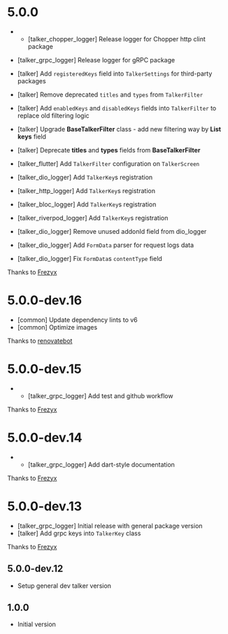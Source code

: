 # 5.0.0
- - [talker_chopper_logger] Release logger for Chopper http clint package
- [talker_grpc_logger] Release logger for gRPC package

- [talker] Add ``registeredKeys`` field into ``TalkerSettings`` for third-party packages
- [talker] Remove deprecated ``titles`` and ``types`` from ``TalkerFilter``
- [talker] Add ``enabledKeys`` and ``disabledKeys`` fields into ``TalkerFilter`` to replace old filtering logic
- [talker] Upgrade **BaseTalkerFilter** class - add new filtering way by **List<String> keys** field
- [talker] Deprecate **titles** and **types** fields from **BaseTalkerFilter**
- [talker_flutter] Add ``TalkerFilter`` configuration on ``TalkerScreen``
- [talker_dio_logger] Add ``TalkerKey``s registration
- [talker_http_logger] Add ``TalkerKey``s registration
- [talker_bloc_logger] Add ``TalkerKey``s registration
- [talker_riverpod_logger] Add ``TalkerKey``s registration
- [talker_dio_logger] Remove unused addonId field from dio_logger
- [talker_dio_logger] Add ``FormData`` parser for request logs data
- [talker_dio_logger] Fix ``FormData``s ``contentType`` field

Thanks to [Frezyx](https://github.com/Frezyx)

# 5.0.0-dev.16
- [common] Update dependency lints to v6
- [common] Optimize images

Thanks to [renovatebot](https://github.com/renovatebot)

# 5.0.0-dev.15
- - [talker_grpc_logger] Add test and github workflow

Thanks to [Frezyx](https://github.com/Frezyx)

# 5.0.0-dev.14
- - [talker_grpc_logger] Add dart-style documentation

Thanks to [Frezyx](https://github.com/Frezyx)

# 5.0.0-dev.13
- [talker_grpc_logger] Initial release with general package version
- [talker] Add grpc keys into `TalkerKey` class

Thanks to [Frezyx](https://github.com/Frezyx)

## 5.0.0-dev.12

- Setup general dev talker version

## 1.0.0

- Initial version
